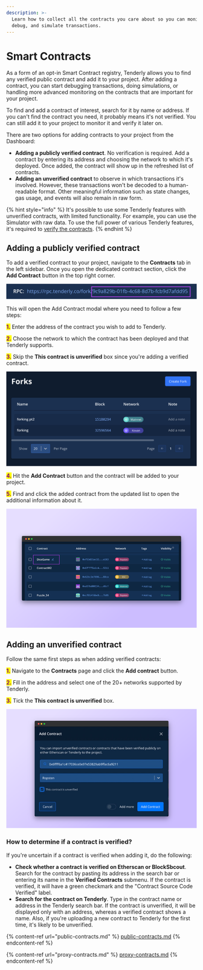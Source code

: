 ```yaml
---
description: >-
  Learn how to collect all the contracts you care about so you can monitor,
  debug, and simulate transactions.
---
```


# Smart Contracts

As a form of an opt-in Smart Contract registry, Tenderly allows you to find any verified public contract and add it to your project. After adding a contract, you can start debugging transactions, doing simulations, or handling more advanced monitoring on the contracts that are important for your project.

To find and add a contract of interest, search for it by name or address. If you can't find the contract you need, it probably means it's not verified. You can still add it to your project to monitor it and verify it later on.&#x20;

There are two options for adding contracts to your project from the Dashboard:

* **Adding a publicly verified contract**. No verification is required. Add a contract by entering its address and choosing the network to which it's deployed. Once added, the contract will show up in the refreshed list of contracts.
* **Adding an unverified contract** to observe in which transactions it's involved. However, these transactions won't be decoded to a human-readable format. Other meaningful information such as state changes, gas usage, and events will also remain in raw form.

{% hint style="info" %}
It's possible to use some Tenderly features with unverified contracts, with limited functionality. For example, you can use the Simulator with raw data. To use the full power of various Tenderly features, it's required to [verify the contracts](../smart-contract-verification/).
{% endhint %}

## Adding a publicly verified contract

To add a verified contract to your project, navigate to the **Contracts** tab in the left sidebar. Once you open the dedicated contract section, click the **Add Contract** button in the top right corner.

![Adding a contract](../../.gitbook/assets/image1)

This will open the Add Contract modal where you need to follow a few steps:

<mark style="color:purple;">**1.**</mark> Enter the address of the contract you wish to add to Tenderly.

<mark style="color:purple;">**2.**</mark> Choose the network to which the contract has been deployed and that Tenderly supports.

<mark style="color:purple;">**3.**</mark> Skip the **This contract is unverified** box since you're adding a verified contract.

![Adding a contract: enter the address and select the network](../../.gitbook/assets/image4)

<mark style="color:purple;">**4.**</mark> Hit the **Add Contract** button and the contract will be added to your project.

<mark style="color:purple;">**5.**</mark> Find and click the added contract from the updated list to open the additional information about it.

![Added contract in the dashboard](<../../.gitbook/assets/image7 (1)>)

## Adding an unverified contract

Follow the same first steps as when adding verified contracts:

<mark style="color:purple;">**1.**</mark> Navigate to the **Contracts** page and click the **Add contract** button.

<mark style="color:purple;">**2.**</mark> Fill in the address and select one of the 20+ networks supported by Tenderly.

<mark style="color:purple;">**3.**</mark> Tick the **This contract is unverified** box.

![Adding an unverified contract](<../../.gitbook/assets/image10 (1)>)



### How to determine if a contract is verified?

If you're uncertain if a contract is verified when adding it, do the following:

* **Check whether a contract is verified on Etherscan or BlockSbcout**. Search for the contract by pasting its address in the search bar or entering its name in the **Verified Contracts** submenu. If the contract is verified, it will have a green checkmark and the "Contract Source Code Verified" label.
* **Search for the contract on Tenderly**. Type in the contract name or address in the Tenderly search bar. If the contract is unverified, it will be displayed only with an address, whereas a verified contract shows a name. Also, if you're uploading a new contract to Tenderly for the first time, it's likely to be unverified.

{% content-ref url="public-contracts.md" %}
[public-contracts.md](public-contracts.md)
{% endcontent-ref %}

{% content-ref url="proxy-contracts.md" %}
[proxy-contracts.md](proxy-contracts.md)
{% endcontent-ref %}

